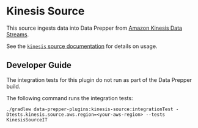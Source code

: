 # Kinesis Source

This source ingests data into Data Prepper from [Amazon Kinesis Data Streams](https://aws.amazon.com/kinesis/data-streams/).

See the [`kinesis` source documentation](https://opensearch.org/docs/latest/data-prepper/pipelines/configuration/sources/kinesis/) for details on usage.


## Developer Guide

The integration tests for this plugin do not run as part of the Data Prepper build.

The following command runs the integration tests:

```
./gradlew data-prepper-plugins:kinesis-source:integrationTest -Dtests.kinesis.source.aws.region=<your-aws-region> --tests KinesisSourceIT
```
